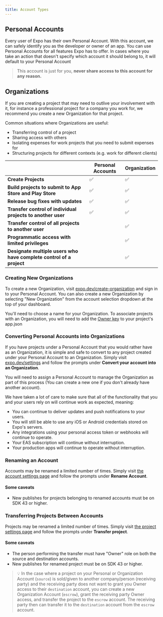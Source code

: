 ```yaml
---
title: Account Types
---
```


## Personal Accounts

Every user of Expo has their own Personal Account. With this account, we can safely identify you as the developer or owner of an app. You can use Personal Accounts for all features Expo has to offer. In cases where you take an action that doesn't specify which account it should belong to, it will default to your Personal Account

> This account is just for you, **never share access to this account for any reason.**

## Organizations

If you are creating a project that may need to outlive your involvement with it, for instance a professional project for a company you work for, we recommend you create a new Organization for that project.

Common situations where Organizations are useful:

- Transferring control of a project
- Sharing access with others
- Isolating expenses for work projects that you need to submit expenses for
- Structuring projects for different contexts (e.g. work for different clients)

|                                                                     | Personal Accounts | Organization |
| ------------------------------------------------------------------- | ----------------- | ------------ |
| **Create Projects**                                                 | ✅                | ✅           |
| **Build projects to submit to App Store and Play Store**            | ✅                | ✅           |
| **Release bug fixes with updates**                                  | ✅                | ✅           |
| **Transfer control of individual projects to another user**         | ✅                | ✅           |
| **Transfer control of all projects to another user**                |                   | ✅           |
| **Programmatic access with limited privileges**                     |                   | ✅           |
| **Designate multiple users who have complete control of a project** |                   | ✅           |

### Creating New Organizations

To create a new Organization, visit [expo.dev/create-organization](https://expo.dev/create-organization) and sign in to your Personal Account.
You can also create a new Organization by selecting "New Organization" from the account selection dropdown at the top of your dashboard.

You'll need to choose a name for your Organization. To associate projects with an Organization, you will need to add the [Owner key](/versions/latest/config/app/#owner) to your project's app.json

### Converting Personal Accounts into Organizations

If you have projects under a Personal Account that you would rather have as an Organization, it is simple and safe to convert to any project created under your Personal Account to an Organization. Simply visit [expo.dev/settings](https://expo.dev/settings) and follow the prompts under **Convert your account into an Organization**.

You will need to assign a Personal Account to manage the Organization as part of this process (You can create a new one if you don't already have another account).

We have taken a lot of care to make sure that all of the functionality that you and your users rely on will continue work as expected, meaning:

- You can continue to deliver updates and push notifications to your users.
- You will still be able to use any iOS or Android credentials stored on Expo's servers.
- Any integrations using your personal access token or webhooks will continue to operate.
- Your EAS subscription will continue without interruption.
- Your production apps will continue to operate without interruption.

### Renaming an Account

Accounts may be renamed a limited number of times. Simply visit [the account settings page](https://expo.dev/accounts/[account]/settings) and follow the prompts under **Rename Account**.

#### Some caveats

- New publishes for projects belonging to renamed accounts must be on SDK 43 or higher.

### Transferring Projects Between Accounts

Projects may be renamed a limited number of times. Simply visit [the project settings page](https://expo.dev/accounts/[account]/projects/[project]/settings) and follow the prompts under **Transfer project**.

#### Some caveats

- The person performing the transfer must have "Owner" role on both the source and destination accounts.
- New publishes for renamed project must be on SDK 43 or higher.

> 💡 In the case where a project on your Personal or Organization Account (`source`) is sold/given to another company/person (receiving party) and the receiving party does not want to grant you Owner access to their `destination` account, you can create a new Organization Account (`escrow`), grant the receiving party Owner access, and transfer the project to the `escrow` account. The receiving party then can transfer it to the `destination` account from the `escrow` account.
